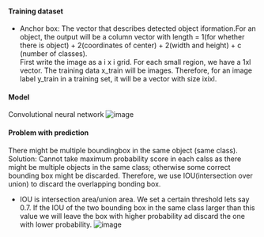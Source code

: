 #### Training dataset
- Anchor box: The vector that describes detected object iformation.For an object, the output will be a column vector with length = 1(for whether there is object) + 2(coordinates of center) + 2(width and height) + c (number of classes). <br/>
First write the image as a i x i grid. For each small region, we have a 1xl vector. The training data x_train will be images. Therefore, for an image label y_train in a training set, it will be a vector with size ixixl.<br/>
#### Model
Convolutional neural network
![image](https://user-images.githubusercontent.com/50323850/133725068-a357b366-7f28-4202-9dd1-855354a968dd.png)
#### Problem with prediction
There might be multiple boundingbox in the same object (same class). <br/>
Solution: Cannot take maximum probability score in each calss as there might be multiple objects in the same class; otherwise some correct bounding box might be discarded. Therefore, we use IOU(intersection over union) to discard the overlapping bonding box.
- IOU is intersection area/union area.  We set a certain threshold lets say 0.7. If the IOU of the two bounding box in the same class larger than this value we will leave the box with higher probability ad discard the one with lower probability.
![image](https://user-images.githubusercontent.com/50323850/133725670-de658843-fa3a-45a7-b9cc-38a2bd5e6f28.png)


